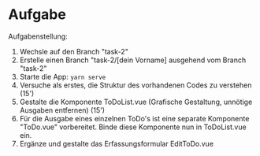 # Aufgabe

Aufgabenstellung:
1. Wechsle auf den Branch "task-2"
2. Erstelle einen Branch "task-2/[dein Vorname] ausgehend vom Branch "task-2"
3. Starte die App: ```yarn serve```
4. Versuche als erstes, die Struktur des vorhandenen Codes zu verstehen (15')
5. Gestalte die Komponente ToDoList.vue (Grafische Gestaltung, unnötige Ausgaben entfernen) (15')
6. Für die Ausgabe eines einzelnen ToDo's ist eine separate Komponente "ToDo.vue" vorbereitet. Binde diese Komponente nun in ToDoList.vue ein.
7. Ergänze und gestalte das Erfassungsformular EditToDo.vue
   